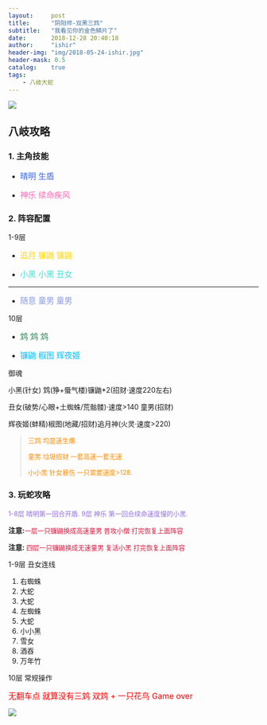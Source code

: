 ```yaml
---
layout:     post
title:      "阴阳师-双黑三鸩"
subtitle:   "我看见你的金色鳞片了"
date:       2018-12-28 20:40:18
author:     "ishir"
header-img: "img/2018-05-24-ishir.jpg"
header-mask: 0.5
catalog:    true
tags:
    - 八岐大蛇
---
```

![](https://upload-images.jianshu.io/upload_images/1074123-c2c3cabffd6afead.jpg?imageMogr2/auto-orient/strip%7CimageView2/2/w/1240)

## 八岐攻略

### 1. 主角技能

- <font size="3" color="#4169E1">晴明 生盾</font>

- <font size="3" color="#FF69B4">神乐 续命疾风</font>

### 2. 阵容配置

1-9层

- <font size="3" color="#FFD700">追月 镰鼬 镰鼬</font>

- <font size="3" color="#40E0D0">小黑 小黑 丑女</font>

----
- <font size="3" color="#8B9AE2">随意 童男 童男</font>


10层

- <font size="3" color="#2E8B57">鸩	鸩	鸩</font>

- <font size="3" color="#00BFFF">镰鼬 椒图 辉夜姬</font>

御魂

小黑(针女) 鸩(狰+蜃气楼)镰鼬*2(招财·速度220左右) 

丑女(破势/心眼+土蜘蛛/荒骷髅)·速度>140  童男(招财)

辉夜姬(蚌精)椒图(地藏/招财)追月神(火灵·速度>220)



> <font size="2.5" color="#FF8C00"> 
> 
> 三鸩 均是速生爆. 
> 
> 童男 垃圾招财 一套高速一套无速
> 
> 小小黑 针女暴伤 一只需要速度>128.
> 
>  </font>

### 3. 玩蛇攻略

<font size="2.5" color="#9370DB">1-8层 晴明第一回合开盾. 9层 神乐 第一回合续命速度慢的小黑.</font>

**注意:**<font size="2.5" color="#DC143C">一层一只镰鼬换成高速童男 普攻小僧 打完恢复上面阵容</font>

**注意:**<font size="2.5" color="#DC143C"> 四层一只镰鼬换成无速童男 复活小黑 打完恢复上面阵容 </font>


1-9层 丑女连线

1. 右蜘蛛
1. 大蛇
1. 大蛇
1. 左蜘蛛
1. 大蛇
1. 小小黑
1. 雪女
1. 酒吞
1. 万年竹



10层 常规操作

<font size="3" color="#FF0000">无翻车点 就算没有三鸩 双鸩 + 一只花鸟 Game over</font>

![](https://upload-images.jianshu.io/upload_images/1074123-25714fce75ed89c7.jpg?imageMogr2/auto-orient/strip%7CimageView2/2/w/1240)
